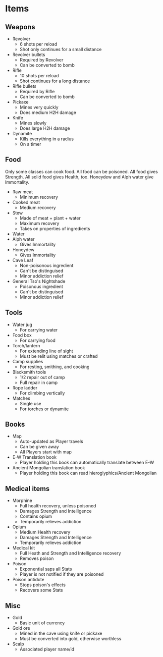 # Items

## Weapons
  * Revolver
    * 6 shots per reload
    * Shot only continues for a small distance
  * Revolver bullets
    * Required by Revolver
    * Can be converted to bomb
  * Rifle
    * 10 shots per reload
    * Shot continues for a long distance
  * Rifle bullets
    * Required by Rifle
    * Can be converted to bomb
  * Pickaxe
    * Mines very quickly
    * Does medium H2H damage
  * Knife
    * Mines slowly
    * Does large H2H damage
  * Dynamite
    * Kills everything in a radius
    * On a timer
## Food
Only some classes can cook food.
All food can be poisoned.
All food gives Strength.
All solid food gives Health, too.
Honeydew and Alph water give Immortality.

  * Raw meat
    * Minimum recovery
  * Cooked meat
    * Medium recovery
  * Stew
    * Made of meat + plant + water
    * Maximum recovery
    * Takes on properties of ingredients
  * Water
  * Alph water
    * Gives Immortality
  * Honeydew
    * Gives Immortality
  * Cave Leaf
    * Non-poisonous ingredient
    * Can't be distinguised
    * Minor addiction relief
  * General Tso's Nightshade
    * Poisonous ingredient
    * Can't be distinguised
    * Minor addiction relief
## Tools
  * Water jug
    * For carrying water
  * Food box
    * For carrying food
  * Torch/lantern
    * For extending line of sight
    * Must be relit using matches or crafted
  * Camp supplies
    * For resting, smithing, and cooking
  * Blacksmith tools
    * 1/2 repair out of camp
    * Full repair in camp
  * Rope ladder
    * For climbing vertically
  * Matches
    * Single use
    * For torches or dynamite

## Books
  * Map
    * Auto-updated as Player travels
    * Can be given away
    * All Players start with map
  * E-W Translation book
    * Player holding this book can automatically translate between E-W
  * Ancient Mongolian translation book
    * Player holding this book can read hieroglyphics/Ancient Mongolian

## Medical items
  * Morphine
    * Full health recovery, unless poisoned
    * Damages Strength and Intelligence
    * Contains opium
    * Temporarily relieves addiction
  * Opium
    * Medium Health recovery
    * Damages Strength and Intelligence
    * Temporarily relieves addiction
  * Medical kit
    * Full Heath and Strength and Intelligence recovery
    * Removes poison
  * Poison
    * Exponential saps all Stats
    * Player is not notified if they are poisoned
  * Poison antidote
    * Stops poison's effects
    * Recovers some Stats

## Misc
  * Gold
    * Basic unit of currency
  * Gold ore
    * Mined in the cave using knife or pickaxe
    * Must be converted into gold, otherwise worthless
  * Scalp
    * Associated player name/id
